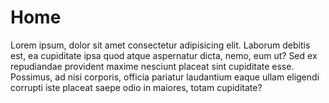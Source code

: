 # Home

Lorem ipsum, dolor sit amet consectetur adipisicing elit. Laborum debitis est, ea cupiditate ipsa quod atque aspernatur dicta, nemo, eum ut? Sed ex repudiandae provident maxime nesciunt placeat sint cupiditate esse. Possimus, ad nisi corporis, officia pariatur laudantium eaque ullam eligendi corrupti iste placeat saepe odio in maiores, totam cupiditate?